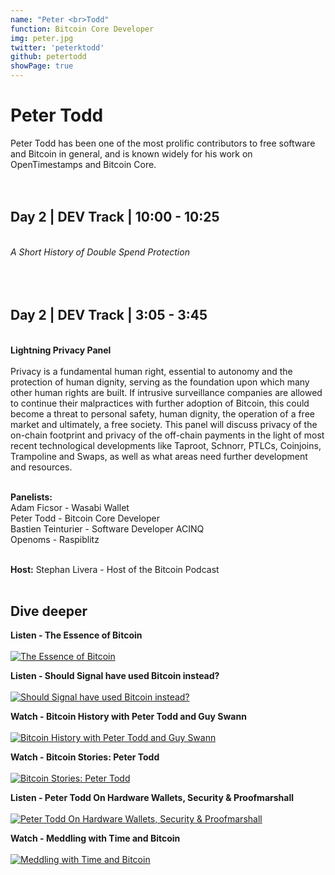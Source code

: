 ```yaml
---
name: "Peter <br>Todd"
function: Bitcoin Core Developer
img: peter.jpg
twitter: 'peterktodd'
github: petertodd
showPage: true
---
```


# Peter Todd
 
Peter Todd has been one of the most prolific contributors to free software and Bitcoin in general, and is known widely for his work on OpenTimestamps and Bitcoin Core.  
<br><br>

## Day 2 | DEV Track | 10:00 - 10:25
<br>
<i>A Short History of Double Spend Protection</i><br><br>
<br><br>

## Day 2 | DEV Track | 3:05 - 3:45
<br>
<b>Lightning Privacy Panel</b><br><br>
Privacy is a fundamental human right, essential to autonomy and the protection of human dignity, serving as the foundation upon which many other human rights are built. If intrusive surveillance companies are allowed to continue their malpractices with further adoption of Bitcoin, this could become a threat to personal safety, human dignity, the operation of a free market and ultimately, a free society. This panel will discuss privacy of the on-chain footprint and privacy of the off-chain payments in the light of most recent technological developments like Taproot, Schnorr, PTLCs, Coinjoins, Trampoline and Swaps, as well as what areas need further development and resources.<br><br>


<b>Panelists:</b><br>
Adam Ficsor - Wasabi Wallet <br>
Peter Todd  - Bitcoin Core Developer<br>
Bastien Teinturier - Software Developer ACINQ<br>
Openoms  - Raspiblitz <br><br>

<b>Host:</b> Stephan Livera - Host of the Bitcoin Podcast
<br><br>

## Dive deeper


<div class="grid grid-cols-1 md:grid-cols-2 gap-5">
<div class="p-3 my-2">

**Listen - The Essence of Bitcoin** <br><br>
[ ![The Essence of Bitcoin](/content/peter_wbd.png)](https://www.whatbitcoindid.com/podcast/peter-todd-on-the-essence-of-bitcoin/)
</div>

<div class="p-3 my-2">

**Listen - Should Signal have used Bitcoin instead?** <br><br>
[ ![Should Signal have used Bitcoin instead?](/content/peter_livera.png)](https://stephanlivera.com/episode/268/)
</div>

<div class="p-3 my-2">

**Watch - Bitcoin History with Peter Todd and Guy Swann** <br><br>
[ ![Bitcoin History with Peter Todd and Guy Swann](/content/peter_history.png)](https://www.youtube.com/watch?v=DCYCz186KAU/)
</div>

<div class="p-3 my-2">

**Watch - Bitcoin Stories: Peter Todd** <br><br>
[ ![Bitcoin Stories: Peter Todd](/content/peter_stories.png)](https://www.youtube.com/watch?v=1V3AquMaZ3w/)
</div>

<div class="p-3 my-2">

**Listen - Peter Todd On Hardware Wallets, Security & Proofmarshall** <br><br>
[ ![Peter Todd On Hardware Wallets, Security & Proofmarshall](/content/peter_takeover.png)](https://bitcoin-takeover.com/s4-e7-peter-todd-on-hardware-wallets-security-proof-marshall/)
</div>

<div class="p-3 my-2">

**Watch - Meddling with Time and Bitcoin** <br><br>
[ ![Meddling with Time and Bitcoin](/content/peter_wasabi.png)](https://www.youtube.com/watch?v=pgb-8TAlCFc/)
</div>

</div>

<br>




